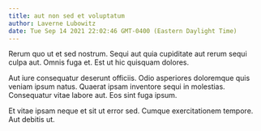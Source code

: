 ```yaml
---
title: aut non sed et voluptatum
author: Laverne Lubowitz
date: Tue Sep 14 2021 22:02:46 GMT-0400 (Eastern Daylight Time)
---
```

Rerum quo ut et sed nostrum. Sequi aut quia cupiditate aut rerum sequi culpa aut. Omnis fuga et. Est ut hic quisquam dolores.

 Aut iure consequatur deserunt officiis. Odio asperiores doloremque quis veniam ipsum natus. Quaerat ipsam inventore sequi in molestias. Consequatur vitae labore aut. Eos sint fuga ipsum.

 Et vitae ipsam neque et sit ut error sed. Cumque exercitationem tempore. Aut debitis ut.